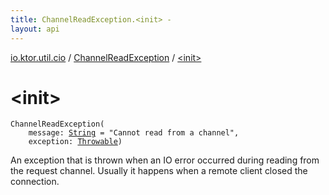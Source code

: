 ```yaml
---
title: ChannelReadException.<init> - 
layout: api
---
```


<div class='api-docs-breadcrumbs'><a href="../index.html">io.ktor.util.cio</a> / <a href="index.html">ChannelReadException</a> / <a href="./-init-.html">&lt;init&gt;</a></div>

# &lt;init&gt;

<div class="signature"><code><span class="identifier">ChannelReadException</span><span class="symbol">(</span><br/>&nbsp;&nbsp;&nbsp;&nbsp;<span class="parameterName" id="io.ktor.util.cio.ChannelReadException$<init>(kotlin.String, kotlin.Throwable)/message">message</span><span class="symbol">:</span>&nbsp;<a href="https://kotlinlang.org/api/latest/jvm/stdlib/kotlin/-string/index.html"><span class="identifier">String</span></a>&nbsp;<span class="symbol">=</span>&nbsp;"Cannot read from a channel"<span class="symbol">, </span><br/>&nbsp;&nbsp;&nbsp;&nbsp;<span class="parameterName" id="io.ktor.util.cio.ChannelReadException$<init>(kotlin.String, kotlin.Throwable)/exception">exception</span><span class="symbol">:</span>&nbsp;<a href="https://kotlinlang.org/api/latest/jvm/stdlib/kotlin/-throwable/index.html"><span class="identifier">Throwable</span></a><span class="symbol">)</span></code></div>

An exception that is thrown when an IO error occurred during reading from the request channel.
Usually it happens when a remote client closed the connection.

